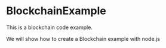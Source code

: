 # BlockchainExample
This is a blockchain code example.

We will show how to create a Blockchain example with node.js
